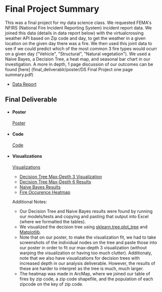 # Final Project Summary
This was a final project for my data science class. We requested FEMA's NFIRS (National Fire Incident Reporting System) incident report data. We joined this data (details in data report below) with the virtualcrossing weather API based on Zip code and day, to get the weather in a given location on the given day there was a fire. We then used this joint data to see if we could predict which of the most common 3 fire types would ocurr on a given day ("Vehicle", "Structural", "Natural vegetation").  We used a Naive Bayes, a Decision Tree, a heat map, and seasonal bar chart in our investigation.  A more in depth, 1 page discussion of our outcomes can be found [here] (final_deliverablr/poster/DS Final Project one page summary.pdf)

- [Data Report](data_report/README.md)

## Final Deliverable ##

- #### Poster ####
  [Poster](final_deliverable/poster/Poster.pdf)

- #### Code ####
  [Code](final_deliverable/code/)

- #### Visualizations ####
  [Visualizations](final_deliverable/visualizations)
  - [Decision Tree Max-Depth 3 Visualization](final_deliverable/visualizations/depth_3.png)
  - [Decision Tree Max-Depth 6 Results](final_deliverable/visualizations/Decision_Tree_Test_Table_Heat.png)
  - [Naive Bayes Results](final_deliverable/visualizations/Naive_Bayes_Test_Table_Heat.png)
  - [Fire Occurence Heatmap](final_deliverable/visualizations/fire_map.jpg)

  Additional Notes:

  - Our Decision Tree and Naive Bayes results were found by running our models/tests and copying and pasting that output into Excel (where we formatted the tables).
  - We visualized the decision tree using [sklearn.tree.plot_tree](https://scikit-learn.org/stable/modules/generated/sklearn.tree.plot_tree.html) and [Matplotlib](https://matplotlib.org/).
  - Note that on our poster, to make the visualization fit, we had to take screenshots of the individual nodes on the tree and paste those into our poster in order to fit our max-depth 3 visualization (without warping the visualization or having too much clutter). Additionaly, note that we also have visualizations for decision trees with increased depth in our analysis deliverable. However, the results of these are harder to interpret as the tree is much, much larger.
  - The heatmap was made in ArcMap, where we joined our table of fires by zip code, a zip code shapefile, and the population of each zipcode on the key of zip code.

